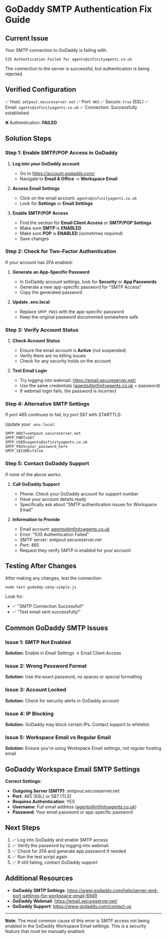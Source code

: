 # GoDaddy SMTP Authentication Fix Guide

## Current Issue
Your SMTP connection to GoDaddy is failing with:
```
535 Authentication Failed for agents@infinityagents.co.uk
```

The connection to the server is successful, but authentication is being rejected.

## Verified Configuration
✅ Host: `smtpout.secureserver.net`
✅ Port: `465`
✅ Secure: `true` (SSL)
✅ Email: `agents@infinityagents.co.uk`
✅ Connection: Successfully established

❌ Authentication: **FAILED**

## Solution Steps

### Step 1: Enable SMTP/POP Access in GoDaddy

1. **Log into your GoDaddy account**
   - Go to https://account.godaddy.com/
   - Navigate to **Email & Office** → **Workspace Email**

2. **Access Email Settings**
   - Click on the email account: `agents@infinityagents.co.uk`
   - Look for **Settings** or **Email Settings**

3. **Enable SMTP/POP Access**
   - Find the section for **Email Client Access** or **SMTP/POP Settings**
   - Make sure **SMTP** is **ENABLED**
   - Make sure **POP** is **ENABLED** (sometimes required)
   - Save changes

### Step 2: Check for Two-Factor Authentication

If your account has 2FA enabled:

1. **Generate an App-Specific Password**
   - In GoDaddy account settings, look for **Security** or **App Passwords**
   - Generate a new app-specific password for "SMTP Access"
   - Copy the generated password

2. **Update .env.local**
   - Replace `SMTP_PASS` with the app-specific password
   - Keep the original password documented somewhere safe

### Step 3: Verify Account Status

1. **Check Account Status**
   - Ensure the email account is **Active** (not suspended)
   - Verify there are no billing issues
   - Check for any security holds on the account

2. **Test Email Login**
   - Try logging into webmail: https://email.secureserver.net/
   - Use the same credentials (agents@infinityagents.co.uk + password)
   - If webmail login fails, the password is incorrect

### Step 4: Alternative SMTP Settings

If port 465 continues to fail, try port 587 with STARTTLS:

Update your `.env.local`:
```env
SMTP_HOST=smtpout.secureserver.net
SMTP_PORT=587
SMTP_USER=agents@infinityagents.co.uk
SMTP_PASS=your_password_here
SMTP_SECURE=false
```

### Step 5: Contact GoDaddy Support

If none of the above works:

1. **Call GoDaddy Support**
   - Phone: Check your GoDaddy account for support number
   - Have your account details ready
   - Specifically ask about "SMTP authentication issues for Workspace Email"

2. **Information to Provide**
   - Email account: agents@infinityagents.co.uk
   - Error: "535 Authentication Failed"
   - SMTP server: smtpout.secureserver.net
   - Port: 465
   - Request they verify SMTP is enabled for your account

## Testing After Changes

After making any changes, test the connection:

```bash
node test-godaddy-smtp-simple.js
```

Look for:
- ✅ "SMTP Connection Successful!"
- ✅ "Test email sent successfully!"

## Common GoDaddy SMTP Issues

### Issue 1: SMTP Not Enabled
**Solution**: Enable in Email Settings → Email Client Access

### Issue 2: Wrong Password Format
**Solution**: Use the exact password, no spaces or special formatting

### Issue 3: Account Locked
**Solution**: Check for security alerts in GoDaddy account

### Issue 4: IP Blocking
**Solution**: GoDaddy may block certain IPs. Contact support to whitelist.

### Issue 5: Workspace Email vs Regular Email
**Solution**: Ensure you're using Workspace Email settings, not regular hosting email

## GoDaddy Workspace Email SMTP Settings

**Correct Settings:**
- **Outgoing Server (SMTP)**: smtpout.secureserver.net
- **Port**: 465 (SSL) or 587 (TLS)
- **Requires Authentication**: YES
- **Username**: Full email address (agents@infinityagents.co.uk)
- **Password**: Your email password or app-specific password

## Next Steps

1. ✅ Log into GoDaddy and enable SMTP access
2. ✅ Verify the password by logging into webmail
3. ✅ Check for 2FA and generate app password if needed
4. ✅ Run the test script again
5. ✅ If still failing, contact GoDaddy support

## Additional Resources

- **GoDaddy SMTP Settings**: https://www.godaddy.com/help/server-and-port-settings-for-workspace-email-6949
- **GoDaddy Webmail**: https://email.secureserver.net/
- **GoDaddy Support**: https://www.godaddy.com/contact-us

---

**Note**: The most common cause of this error is SMTP access not being enabled in the GoDaddy Workspace Email settings. This is a security feature that must be manually enabled.
